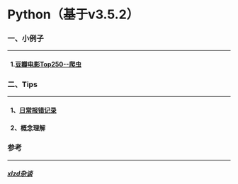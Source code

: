 # Python（基于v3.5.2）


###  一、小例子<br>
----------------------

####    1.[豆瓣电影Top250--爬虫](https://github.com/Sun0379/Python/blob/master/Douban_Top250.py)<br>

###  二、Tips<br>
----------------------

####    1、[日常报错记录](https://github.com/Sun0379/Python/blob/master/%E6%97%A5%E5%B8%B8%E6%8A%A5%E9%94%99%E8%AE%B0%E5%BD%95)<br>
####    2、概念理解


### 参考
-----------
##### [xlzd杂谈](https://xlzd.me/)<br>

